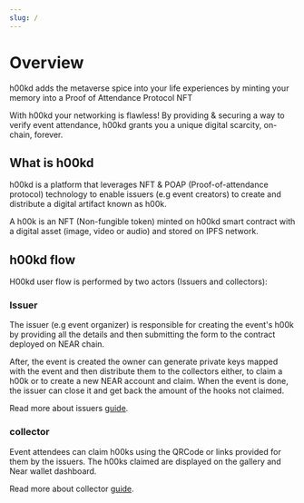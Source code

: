 ```yaml
---
slug: /
---
```


# Overview

h00kd adds the metaverse spice into your life experiences by minting your memory into a Proof of Attendance Protocol NFT

With h00kd your networking is flawless!
By providing & securing a way to verify event attendance, h00kd grants you a unique digital scarcity, on-chain, forever.

## What is h00kd

h00kd is a platform that leverages NFT & POAP (Proof-of-attendance protocol) technology to enable issuers (e.g event creators) to create and distribute a digital artifact known as h00k.

A h00k is an NFT (Non-fungible token) minted on h00kd smart contract with a digital asset (image, video or audio) and stored on IPFS network.

## h00kd flow

H00kd user flow is performed by two actors (Issuers and collectors):

### Issuer
The issuer (e.g event organizer) is responsible for creating the event's h00k by providing all the details and then submitting the form to the contract deployed on NEAR chain.

After, the event is created the owner can generate private keys mapped with the event and then distribute them to the collectors either, to claim a h00k or to create a new NEAR account and claim.
When the event is done, the issuer can close it and get back the amount of the hooks not claimed.

Read more about issuers [guide](issuer-guide/how-to-create-event).


### collector
Event attendees can claim h00ks using the QRCode or links provided for them by the issuers. The h00ks claimed are displayed on the gallery and Near wallet dashboard.

Read more about collector [guide](collector-guide/how-to-claim).

